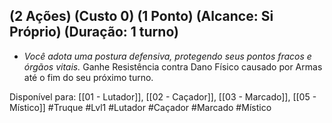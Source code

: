 ## (2 Ações) (Custo 0) (1 Ponto) (Alcance: Si Próprio) (Duração: 1 turno)

- *Você adota uma postura defensiva, protegendo seus pontos fracos e órgãos vitais.* Ganhe Resistência contra Dano Físico causado por Armas até o fim do seu próximo turno.

Disponível para: [[01 - Lutador]], [[02 - Caçador]], [[03 - Marcado]], [[05 - Místico]]
#Truque #Lvl1 #Lutador #Caçador #Marcado #Místico 